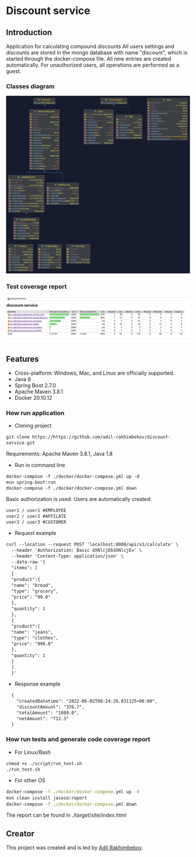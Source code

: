 # Discount service

## Introduction

Application for calculating compound discounts
All users settings and discounts are stored in the mongo database with name "discount", which is started through the docker-compose file. All new entries are created automatically.
For unauthorized users, all operations are performed as a guest.

### Classes diagram
![classes diagram](media/model-diagram.png)

### Test coverage report

![test coverage report](media/test-coverage.png)

## Features

- Cross-platform: Windows, Mac, and Linux are officially supported.
- Java 8
- Spring Boot 2.7.0
- Apache Maven 3.8.1
- Docker 20.10.12

### How run application

- Cloning project
```shell
git clone https://https://github.com/adil-rakhimbekov/discount-service.git
```

  Requirements: Apache Maven 3.8.1, Java 1.8


- Run in command line

```shell
docker-compose -f ./docker/docker-compose.yml up -d
mvn spring-boot:run
docker-compose -f ./docker/docker-compose.yml down
```

Basic authorization is used.
Users are automatically created:
```shell
user1 / user1 #EMPLOYEE
user2 / user2 #AFFILATE
user3 / user3 #CUSTOMER
```
  
- Request example
```shell
curl --location --request POST 'localhost:8080/api/v1/calculate' \
  --header 'Authorization: Basic dXNlcjE6dXNlcjE=' \
  --header 'Content-Type: application/json' \
  --data-raw '{
  "items": [
  {
  "product":{
  "name": "bread",
  "type": "grocery",
  "price": "99.0"
  },
  "quantity": 1
  },
  {
  "product":{
  "name": "jeans",
  "type": "clothes",
  "price": "990.0"
  },
  "quantity": 1
  }
  ]
  }'
```
  
- Response example
```
  {
    "createdDatetime": "2022-06-02T08:24:26.831125+06:00",
    "discountAmount": "376.7",
    "totalAmount": "1089.0",
    "netAmount": "712.3"
  }
```

### How run tests and generate code coverage report

- For Linux/Bash

```shell
chmod +x ./script/run_test.sh
./run_test.sh
```

- For other OS

```cmd
docker-compose -f ./docker/docker-compose.yml up -d
mvn clean install jacoco:report
docker-compose -f ./docker/docker-compose.yml down
```

  The report can be found in ./target/site/index.html

## Creator

This project was created and is led by [Adil Rakhimbekov](https://github.com/adil-rakhimbekov).